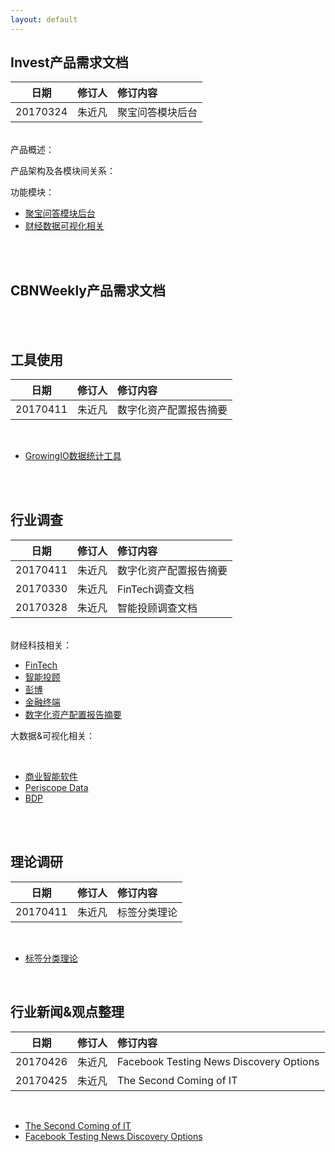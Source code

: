 ```yaml
---
layout: default
---
```



## Invest产品需求文档

| 日期 | 修订人 | 修订内容 |
|:---:| :-----------: | :----------- |
| 20170324 | 朱近凡 | 聚宝问答模块后台 |  

&emsp;&emsp;  
产品概述：

产品架构及各模块间关系：

功能模块：
* [聚宝问答模块后台](documents/prd_invest_jubaoqa)
* [财经数据可视化相关](documents/prd_invest_datav)

&emsp;&emsp;  
&emsp;&emsp;  

## CBNWeekly产品需求文档

&emsp;&emsp;  
&emsp;&emsp;

## 工具使用

| 日期 | 修订人 | 修订内容 |
|:---:| :-----------: | :----------- |
| 20170411 | 朱近凡 | 数字化资产配置报告摘要 |

&emsp;&emsp;
* [GrowingIO数据统计工具](documents/tool_usage_growingio)

&emsp;&emsp;  
&emsp;&emsp;

## 行业调查

| 日期 | 修订人 | 修订内容 |
|:---:| :-----------: | :----------- |
| 20170411 | 朱近凡 | 数字化资产配置报告摘要 |
| 20170330 | 朱近凡 | FinTech调查文档|  
| 20170328 | 朱近凡 | 智能投顾调查文档|  

&emsp;&emsp;  
财经科技相关：
* [FinTech](documents/industry_analysis_fintech)
* [智能投顾](documents/industry_analysis_dsa)
* [彭博](documents/industry_analysis_bloomberg)
* [金融终端](documents/industry_analysis_terminal)
* [数字化资产配置报告摘要](documents/industry_analysis_digital_asset_alloc_repo)

大数据&可视化相关：

&emsp;&emsp;  

* [商业智能软件](documents/industry_analysis_bi_tools)
* [Periscope Data](documents/industry_analysis_periscope_data)
* [BDP](documents/industry_analysis_bdp)

&emsp;&emsp;  
&emsp;&emsp;  

## 理论调研

| 日期 | 修订人 | 修订内容 |
|:---:| :-----------: | :----------- |
| 20170411 | 朱近凡 | 标签分类理论 |

&emsp;&emsp;  
* [标签分类理论](documents/theory_analysis_tags_classification)

&emsp;&emsp;
&emsp;&emsp;

## 行业新闻&观点整理

| 日期 | 修订人 | 修订内容 |
|:---:| :-----------: | :----------- |
| 20170426 | 朱近凡 | Facebook Testing News Discovery Options |
| 20170425 | 朱近凡 | The Second Coming of IT |

&emsp;&emsp;
&emsp;&emsp;

* [The Second Coming of IT](documents/news_the_second_coming_of_it)
* [Facebook Testing News Discovery Options](documents/news_facebook_testing_news_discovery)
